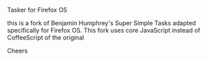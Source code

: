 Tasker for Firefox OS

this is a fork of Benjamin Humphrey's Super Simple Tasks adapted 
specifically for Firefox OS. This fork uses core JavaScript instead of CoffeeScript of the original

Cheers

